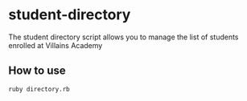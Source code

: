 # student-directory #

The student directory script allows you to manage the list of students enrolled
at Villains Academy

## How to use ##

```shell
ruby directory.rb
```
